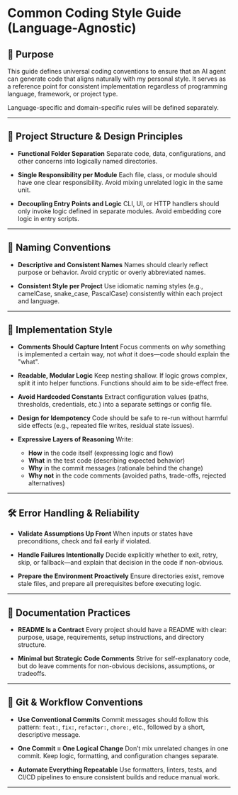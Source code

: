 # Common Coding Style Guide (Language-Agnostic)

## 🎯 Purpose

This guide defines universal coding conventions to ensure that an AI agent can generate code that aligns naturally with my personal style.
It serves as a reference point for consistent implementation regardless of programming language, framework, or project type.

Language-specific and domain-specific rules will be defined separately.

---

## 📁 Project Structure & Design Principles

- **Functional Folder Separation**
  Separate code, data, configurations, and other concerns into logically named directories.

- **Single Responsibility per Module**
  Each file, class, or module should have one clear responsibility. Avoid mixing unrelated logic in the same unit.

- **Decoupling Entry Points and Logic**
  CLI, UI, or HTTP handlers should only invoke logic defined in separate modules. Avoid embedding core logic in entry scripts.

---

## 🧠 Naming Conventions

- **Descriptive and Consistent Names**
  Names should clearly reflect purpose or behavior. Avoid cryptic or overly abbreviated names.

- **Consistent Style per Project**
  Use idiomatic naming styles (e.g., camelCase, snake_case, PascalCase) consistently within each project and language.

---

## 🔧 Implementation Style

- **Comments Should Capture Intent**
  Focus comments on _why_ something is implemented a certain way, not _what_ it does—code should explain the "what".

- **Readable, Modular Logic**
  Keep nesting shallow. If logic grows complex, split it into helper functions. Functions should aim to be side-effect free.

- **Avoid Hardcoded Constants**
  Extract configuration values (paths, thresholds, credentials, etc.) into a separate settings or config file.

- **Design for Idempotency**
  Code should be safe to re-run without harmful side effects (e.g., repeated file writes, residual state issues).

- **Expressive Layers of Reasoning**
  Write:
  - **How** in the code itself (expressing logic and flow)
  - **What** in the test code (describing expected behavior)
  - **Why** in the commit messages (rationale behind the change)
  - **Why not** in the code comments (avoided paths, trade-offs, rejected alternatives)

---

## 🛠️ Error Handling & Reliability

- **Validate Assumptions Up Front**
  When inputs or states have preconditions, check and fail early if violated.

- **Handle Failures Intentionally**
  Decide explicitly whether to exit, retry, skip, or fallback—and explain that decision in the code if non-obvious.

- **Prepare the Environment Proactively**
  Ensure directories exist, remove stale files, and prepare all prerequisites before executing logic.

---

## 🧾 Documentation Practices

- **README Is a Contract**
  Every project should have a README with clear: purpose, usage, requirements, setup instructions, and directory structure.

- **Minimal but Strategic Code Comments**
  Strive for self-explanatory code, but do leave comments for non-obvious decisions, assumptions, or tradeoffs.

---

## 🔁 Git & Workflow Conventions

- **Use Conventional Commits**
  Commit messages should follow this pattern:
  `feat:`, `fix:`, `refactor:`, `chore:`, etc., followed by a short, descriptive message.

- **One Commit = One Logical Change**
  Don’t mix unrelated changes in one commit. Keep logic, formatting, and configuration changes separate.

- **Automate Everything Repeatable**
  Use formatters, linters, tests, and CI/CD pipelines to ensure consistent builds and reduce manual work.

---